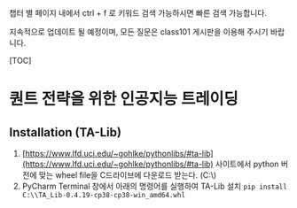 챕터 별 페이지 내에서 ctrl + f 로 키워드 검색 가능하시면 빠른 검색 가능합니다. 

지속적으로 업데이트 될 예정이며, 모든 질문은 class101 게시판을 이용해 주시기 바랍니다. 

[TOC]

# 퀀트 전략을 위한 인공지능 트레이딩

## Installation (TA-Lib)
1. [https://www.lfd.uci.edu/~gohlke/pythonlibs/#ta-lib](https://www.lfd.uci.edu/~gohlke/pythonlibs/#ta-lib) 사이트에서 
python 버전에 맞는 wheel file을 C드라이브에 다운로드 받는다. (C:\\)  
1. PyCharm Terminal 창에서 아래의 명령어를 실행하여 TA-Lib 설치
`pip install C:\\TA_Lib-0.4.19-cp38-cp38-win_amd64.whl`



